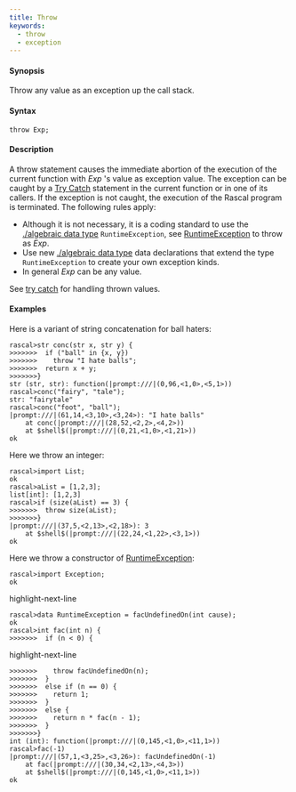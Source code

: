 ```yaml
---
title: Throw
keywords:
  - throw
  - exception
---
```


#### Synopsis

Throw any value as an exception up the call stack.

#### Syntax

```rascal
throw Exp;
```

#### Description

A throw statement causes the immediate abortion of the execution of the current function with _Exp_ \'s value as exception value.
The exception can be caught by a [Try Catch](../../../Rascal/Statements/TryCatch/index.md) statement in the current function or in one of its callers.
If the exception is not caught, the execution of the Rascal program is terminated. The following rules apply:

* Although it is not necessary, it is a coding standard to use the [./algebraic data type](../../../Rascal/Declarations/AlgebraicDataType/index.md) `RuntimeException`, see [RuntimeException](../../../Library/Exception.md#Exception-RuntimeException) to throw as _Exp_.
* Use new [./algebraic data type](../../../Rascal/Declarations/AlgebraicDataType/index.md) data declarations that extend the type `RuntimeException` to create your own exception kinds.
* In general _Exp_ can be any value. 

See [try catch](../../../Rascal/Statements/TryCatch/index.md) for handling thrown values.

#### Examples

Here is a variant of string concatenation for ball haters:

```rascal-shell ,error
rascal>str conc(str x, str y) { 
>>>>>>>  if ("ball" in {x, y}) 
>>>>>>>    throw "I hate balls"; 
>>>>>>>  return x + y; 
>>>>>>>}
str (str, str): function(|prompt:///|(0,96,<1,0>,<5,1>))
rascal>conc("fairy", "tale");
str: "fairytale"
rascal>conc("foot", "ball");
|prompt:///|(61,14,<3,10>,<3,24>): "I hate balls"
	at conc(|prompt:///|(28,52,<2,2>,<4,2>))
	at $shell$(|prompt:///|(0,21,<1,0>,<1,21>))
ok
```

Here we throw an integer:

```rascal-shell ,error
rascal>import List;
ok
rascal>aList = [1,2,3];
list[int]: [1,2,3]
rascal>if (size(aList) == 3) {
>>>>>>>  throw size(aList);
>>>>>>>}
|prompt:///|(37,5,<2,13>,<2,18>): 3
	at $shell$(|prompt:///|(22,24,<1,22>,<3,1>))
ok
```

Here we throw a constructor of [RuntimeException](../../../Library/Exception.md#Exception-RuntimeException):

```rascal-shell ,error
rascal>import Exception;
ok
```
highlight-next-line
```rascal-shell
rascal>data RuntimeException = facUndefinedOn(int cause);
ok
rascal>int fac(int n) {
>>>>>>>  if (n < 0) {
```
highlight-next-line
```rascal-shell
>>>>>>>    throw facUndefinedOn(n);
>>>>>>>  }
>>>>>>>  else if (n == 0) {
>>>>>>>    return 1;
>>>>>>>  }
>>>>>>>  else {
>>>>>>>    return n * fac(n - 1);
>>>>>>>  }
>>>>>>>}
int (int): function(|prompt:///|(0,145,<1,0>,<11,1>))
rascal>fac(-1)
|prompt:///|(57,1,<3,25>,<3,26>): facUndefinedOn(-1)
	at fac(|prompt:///|(30,34,<2,13>,<4,3>))
	at $shell$(|prompt:///|(0,145,<1,0>,<11,1>))
ok
```


